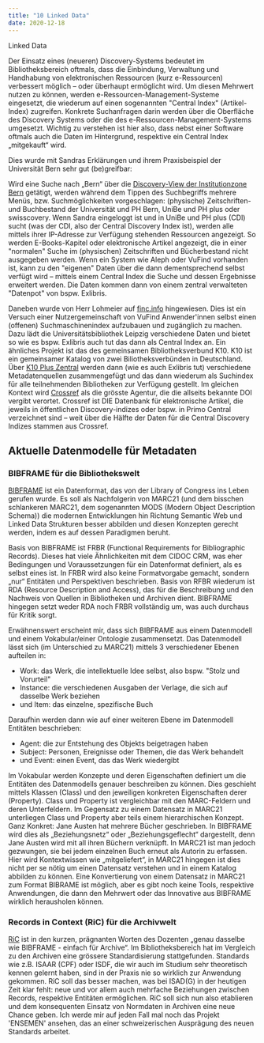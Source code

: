 ```yaml
---
title: "10 Linked Data"
date: 2020-12-18
---
```


Linked Data

Der Einsatz eines (neueren) Discovery-Systems bedeutet im Bibliotheksbereich oftmals, dass die Einbindung, Verwaltung und Handhabung von elektronischen Ressourcen (kurz e-Ressourcen) verbessert möglich – oder überhaupt ermöglicht wird. Um diesen Mehrwert nutzen zu können, werden e-Ressourcen-Management-Systeme eingesetzt, die wiederum auf einen sogenannten "Central Index" (Artikel-Index) zugreifen. Konkrete Suchanfragen darin werden über die Oberfläche des Discovery Systems oder die des e-Ressourcen-Management-Systems umgesetzt. Wichtig zu verstehen ist hier also, dass nebst einer Software oftmals auch die Daten im Hintergrund, respektive ein Central Index „mitgekauft“ wird. 

Dies wurde mit Sandras Erklärungen und ihrem Praxisbeispiel der Universität Bern sehr gut (be)greifbar: 

Wird eine Suche nach „Bern“ über die [Discovery-View der Institutionzone Bern](https://ubbern.swisscovery.slsp.ch/discovery/search?vid=41SLSP_UBE:UBE) getätigt, werden während dem Tippen des Suchbegriffs mehrere Menüs, bzw. Suchmöglichkeiten vorgeschlagen: (physische) Zeitschriften- und Buchbestand der Universität und PH Bern, UniBe und PH plus oder swisscovery. Wenn Sandra eingeloggt ist und in UniBe und PH plus (CDI) sucht (was der CDI, also der Central Discovery Index ist), werden alle mittels ihrer IP-Adresse zur Verfügung stehenden Ressourcen angezeigt. So werden E-Books-Kapitel oder elektronische Artikel angezeigt, die in einer "normalen" Suche im (physischen) Zeitschriften und Bücherbestand nicht ausgegeben werden. Wenn ein System wie Aleph oder VuFind vorhanden ist, kann zu den "eigenen" Daten über die dann dementsprechend selbst verfügt wird – mittels einem Central Index die Suche und dessen Ergebnisse erweitert werden. Die Daten kommen dann von einem zentral verwalteten "Datenpot" von bspw. Exlibris. 

Daneben wurde von Herr Lohmeier auf [finc.info](https://finc.info) hingewiesen. Dies ist ein Versuch einer Nutzergemeinschaft von VuFind Anwender'innen selbst einen (offenen) Suchmaschinenindex aufzubauen und zugänglich zu machen. Dazu lädt die Universitätsbibliothek Leipzig verschiedene Daten und bietet so wie es bspw. Exlibris auch tut das dann als Central Index an. Ein ähnliches Projekt ist das des gemeinsamen Bibliotheksverbund K10. K10 ist ein gemeinsamer Katalog von zwei Biliotheksverbünden in Deutschland. Über [K10 Plus Zentral](https://verbundwiki.gbv.de/display/VZG/K10plus-Zentral) werden dann (wie es auch Exlibris tut) verschiedene Metadatenquellen zusammengefügt und das dann wiederum als Suchindex für alle teilnehmenden Bibliotheken zur Verfügung gestellt. 
Im gleichen Kontext wird [Crossref](https://www.crossref.org) als die grösste Agentur, die die allseits bekannte DOI vergibt verortet. Crossref ist DIE Datenbank für elektronische Artikel, die jeweils in öffentlichen Discovery-indizes oder bspw. in Primo Central verzeichnet sind – weit über die Hälfte der Daten für die Central Discovery Indizes stammen aus Crossref.

## Aktuelle Datenmodelle für Metadaten 
### BIBFRAME für die Bibliothekswelt
[BIBFRAME](https://www.loc.gov/bibframe/) ist ein Datenformat, das von der Library of Congress ins Leben gerufen wurde. Es soll als Nachfolgerin von MARC21 (und dem bisschen schlankeren MARC21, dem sogenannten MODS (Modern Object Description Schema)) die modernen Entwicklungen hin Richtung Semantic Web und Linked Data Strukturen besser abbilden und diesen Konzepten gerecht werden, indem es auf dessen Paradigmen beruht.

Basis von BIBFRAME ist FRBR (Functional Requirements for Bibliographic Records). Dieses hat viele Ähnlichkeiten mit dem CIDOC CRM, was eher Bedingungen und Voraussetzungen für ein Datenformat definiert, als es selbst eines ist. In FRBR wird also keine Formatvorgabe gemacht, sondern „nur“ Entitäten und Perspektiven beschrieben. Basis von RFBR wiederum ist RDA (Resource Description and Access), das für die Beschreibung und den Nachweis von Quellen in Bibliotheken und Archiven dient. BIBFRAME hingegen setzt weder RDA noch FRBR vollständig um, was auch durchaus für Kritik sorgt. 

Erwähnenswert erscheint mir, dass sich BIBFRAME aus einem Datenmodell und einem Vokabular/einer Ontologie zusammensetzt. Das Datenmodell lässt sich (im Unterschied zu MARC21) mittels 3 verschiedener Ebenen aufteilen in: 
+ Work: das Werk, die intellektuelle Idee selbst, also bspw. "Stolz und Vorurteil"
+ Instance: die verschiedenen Ausgaben der Verlage, die sich auf dasselbe Werk beziehen
+ und Item: das einzelne, spezifische Buch

Daraufhin werden dann wie auf einer weiteren Ebene im Datenmodell Entitäten beschrieben: 
+ Agent: die zur Entstehung des Objekts beigetragen haben
+ Subject: Personen, Ereignisse oder Themen, die das Werk behandelt
+ und Event: einen Event, das das Werk wiedergibt

Im Vokabular werden Konzepte und deren Eigenschaften definiert um die Entitäten des Datenmodells genauer beschreiben zu können. Dies geschieht mittels Klassen (Class) und den jeweiligen konkreten Eigenschaften derer (Property). Class und Property ist vergleichbar mit den MARC-Feldern und deren Unterfeldern. Im Gegensatz zu einem Datensatz in MARC21 unterliegen Class und Property aber teils einem hierarchischen Konzept.
Ganz Konkret: Jane Austen hat mehrere Bücher geschrieben. In BIBFRAME wird dies als „Beziehungsnetz“ oder „Beziehungsgeflecht“ dargestellt, denn Jane Austen wird mit all ihren Büchern verknüpft. In MARC21 ist man jedoch gezwungen, sie bei jedem einzelnen Buch erneut als Autorin zu erfassen. Hier wird Kontextwissen wie „mitgeliefert“, in MARC21 hingegen ist dies nicht per se nötig um einen Datensatz verstehen und in einem Katalog abbilden zu können. Eine Konvertierung von einem Datensatz in MARC21 zum Format BIBRAME ist möglich, aber es gibt noch keine Tools, respektive Anwendungen, die dann den Mehrwert oder das Innovative aus BIBFRAME wirklich herausholen können.

### Records in Context (RiC) für die Archivwelt
[RiC](https://www.ica.org/en/records-contexts-german) ist in den kurzen, prägnanten Worten des Dozenten „genau dasselbe wie BIBFRAME - einfach für Archive“. 
Im Bibliotheksbereich hat im Vergleich zu den Archiven eine grössere Standardisierung stattgefunden. Standards wie z.B. ISAAR (CPF) oder ISDF, die wir auch im Studium sehr theoretisch kennen gelernt haben, sind in der Praxis nie so wirklich zur Anwendung gekommen. RiC soll das besser machen, was bei ISAD(G) in der heutigen Zeit klar fehlt: neue und vor allem auch mehrfache Beziehungen zwischen Records, respektive Entitäten ermöglichen. RiC soll sich nun also etablieren und dem konsequenten Einsatz von Normdaten in Archiven eine neue Chance geben. 
Ich werde mir auf jeden Fall mal noch das Projekt 'ENSEMEN' ansehen, das an einer schweizerischen Ausprägung des neuen Standards arbeitet.
